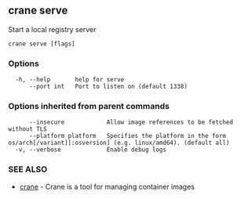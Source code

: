 ## crane serve

Start a local registry server

```
crane serve [flags]
```

### Options

```
  -h, --help       help for serve
      --port int   Port to listen on (default 1338)
```

### Options inherited from parent commands

```
      --insecure            Allow image references to be fetched without TLS
      --platform platform   Specifies the platform in the form os/arch[/variant][:osversion] (e.g. linux/amd64). (default all)
  -v, --verbose             Enable debug logs
```

### SEE ALSO

* [crane](crane.md)	 - Crane is a tool for managing container images

